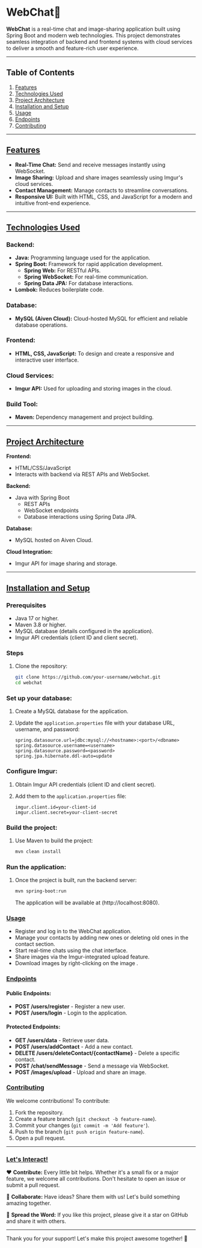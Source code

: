 # WebChat💭

**WebChat** is a real-time chat and image-sharing application built using Spring Boot and modern web technologies. This project demonstrates seamless integration of backend and frontend systems with cloud services to deliver a smooth and feature-rich user experience.

---

## Table of Contents


1. [Features](#features)
2. [Technologies Used](#technologies-used)
3. [Project Architecture](#project-architecture)
4. [Installation and Setup](#installation-and-setup)
5. [Usage](#usage)
6. [Endpoints](#endpoints)
7. [Contributing](#contributing)


---

## <u>Features</u>

- **Real-Time Chat:** Send and receive messages instantly using WebSocket.
- **Image Sharing:** Upload and share images seamlessly using Imgur's cloud services.
- **Contact Management:** Manage contacts to streamline conversations.
- **Responsive UI:** Built with HTML, CSS, and JavaScript for a modern and intuitive front-end experience.

---

## <u>Technologies Used</u>

### Backend:
- **Java:** Programming language used for the application.
- **Spring Boot:** Framework for rapid application development.
  - **Spring Web:** For RESTful APIs.
  - **Spring WebSocket:** For real-time communication.
  - **Spring Data JPA:** For database interactions.
- **Lombok:** Reduces boilerplate code.

### Database:
- **MySQL (Aiven Cloud):** Cloud-hosted MySQL for efficient and reliable database operations.

### Frontend:
- **HTML, CSS, JavaScript:** To design and create a responsive and interactive user interface.

### Cloud Services:
- **Imgur API:** Used for uploading and storing images in the cloud.

### Build Tool:
- **Maven:** Dependency management and project building.

---

## <u>Project Architecture</u>

**Frontend:**
- HTML/CSS/JavaScript
- Interacts with backend via REST APIs and WebSocket.

**Backend:**
- Java with Spring Boot
  - REST APIs
  - WebSocket endpoints
  - Database interactions using Spring Data JPA.

**Database:**
- MySQL hosted on Aiven Cloud.

**Cloud Integration:**
- Imgur API for image sharing and storage.

---

## <u>Installation and Setup</u>

### Prerequisites

- Java 17 or higher.
- Maven 3.8 or higher.
- MySQL database (details configured in the application).
- Imgur API credentials (client ID and client secret).

### Steps

1. Clone the repository:

   ```sh
   git clone https://github.com/your-username/webchat.git
   cd webchat

### Set up your database:

1. Create a MySQL database for the application.
2. Update the `application.properties` file with your database URL, username, and password:

    ```properties
    spring.datasource.url=jdbc:mysql://<hostname>:<port>/<dbname>
    spring.datasource.username=<username>
    spring.datasource.password=<password>
    spring.jpa.hibernate.ddl-auto=update
    ```

### Configure Imgur:

1. Obtain Imgur API credentials (client ID and client secret).
2. Add them to the `application.properties` file:

    ```properties
    imgur.client.id=your-client-id
    imgur.client.secret=your-client-secret
    ```

### Build the project:

1. Use Maven to build the project:

    ```sh
    mvn clean install
    ```

### Run the application:

1. Once the project is built, run the backend server:

    ```sh
    mvn spring-boot:run
    ```

    The application will be available at (http://localhost:8080).

### <u>Usage</u>

- Register and log in to the WebChat application.
- Manage your contacts by adding new ones or deleting old ones in the contact section.
- Start real-time chats using the chat interface.
- Share images via the Imgur-integrated upload feature.
- Download images by right-clicking on the image .

### <u>Endpoints</u>

#### Public Endpoints:

- **POST /users/register** - Register a new user.
- **POST /users/login** - Login to the application.

#### Protected Endpoints:

- **GET /users/data** - Retrieve user data.
- **POST /users/addContact** - Add a new contact.
- **DELETE /users/deleteContact/{contactName}** - Delete a specific contact.
- **POST /chat/sendMessage** - Send a message via WebSocket.
- **POST /images/upload** - Upload and share an image.

### <u>Contributing</u>

We welcome contributions! To contribute:

1. Fork the repository.
2. Create a feature branch (`git checkout -b feature-name`).
3. Commit your changes (`git commit -m 'Add feature'`).
4. Push to the branch (`git push origin feature-name`).
5. Open a pull request.

---

### <u>Let's Interact!</u>

❤️ **Contribute:** Every little bit helps. Whether it's a small fix or a major feature, we welcome all contributions. Don't hesitate to open an issue or submit a pull request.

🤝 **Collaborate:** Have ideas? Share them with us! Let's build something amazing together.

🌟 **Spread the Word:** If you like this project, please give it a star on GitHub and share it with others.

---

Thank you for your support! Let's make this project awesome together! 🚀
